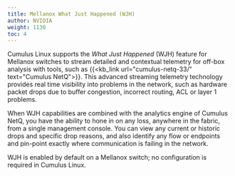 ```yaml
---
title: Mellanox What Just Happened (WJH)
author: NVIDIA
weight: 1130
toc: 4
---
```

Cumulus Linux supports the *What Just Happened* (WJH) feature for Mellanox switches to stream detailed and contextual telemetry for off-box analysis with tools, such as {{<kb_link url="cumulus-netq-33/" text="Cumulus NetQ">}}. This advanced streaming telemetry technology provides real time visibility into problems in the network, such as hardware packet drops due to buffer congestion, incorrect routing, ACL or layer 1 problems.

When WJH capabilities are combined with the analytics engine of Cumulus NetQ, you have the ability to hone in on any loss, anywhere in the fabric, from a single management console. You can view any current or historic drops and specific drop reasons, and also identify any flow or endpoints and pin-point exactly where communication is failing in the network.

WJH is enabled by default on a Mellanox switch; no configuration is required in Cumulus Linux.
